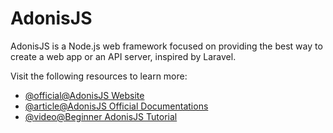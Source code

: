 # AdonisJS

AdonisJS is a Node.js web framework focused on providing the best way to create a web app or an API server, inspired by Laravel.

Visit the following resources to learn more:

- [@official@AdonisJS Website](https://adonisjs.com/)
- [@article@AdonisJS Official Documentations](https://docs.adonisjs.com/guides/introduction)
- [@video@Beginner AdonisJS Tutorial](https://www.youtube.com/watch?v=VIvBeEj9QVg&list=PL9gT3zlT0C1Ngrii-NCPpuRvUO1mIGzwf)
